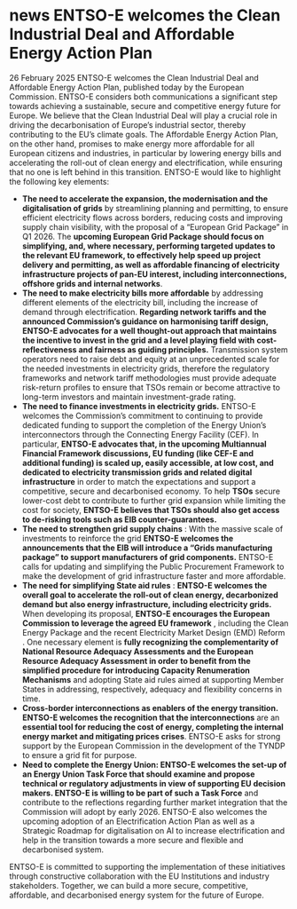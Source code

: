 #  news ENTSO-E welcomes the Clean Industrial Deal and Affordable Energy Action Plan
26 February 2025
ENTSO-E welcomes the Clean Industrial Deal and Affordable Energy Action Plan, published today by the European Commission. ENTSO-E considers both communications a significant step towards achieving a sustainable, secure and competitive energy future for Europe.
We believe that the Clean Industrial Deal will play a crucial role in driving the decarbonisation of Europe’s industrial sector, thereby contributing to the EU’s climate goals. The Affordable Energy Action Plan, on the other hand, promises to make energy more affordable for all European citizens and industries, in particular by lowering energy bills and accelerating the roll-out of clean energy and electrification, while ensuring that no one is left behind in this transition.
ENTSO-E would like to highlight the following key elements:
  * **The need to accelerate the expansion, the modernisation and the digitalisation of grids** by streamlining planning and permitting, to ensure efficient electricity flows across borders, reducing costs and improving supply chain visibility, with the proposal of a “European Grid Package” in Q1 2026. The **upcoming European Grid Package should focus on simplifying, and, where necessary, performing targeted updates to the relevant EU framework, to effectively help speed up project delivery and permitting, as well as affordable financing of electricity infrastructure projects of pan-EU interest, including interconnections, offshore grids and internal networks**. 
  * **The need to make electricity bills more affordable** by addressing different elements of the electricity bill, including the increase of demand through electrification. **Regarding network tariffs and the announced Commission’s guidance on harmonising tariff design, ENTSO-E advocates for a well thought-out approach that maintains the incentive to invest in the grid and a level playing field with** **cost-reflectiveness and fairness as guiding principles.** Transmission system operators need to raise debt and equity at an unprecedented scale for the needed investments in electricity grids, therefore the regulatory frameworks and network tariff methodologies must provide adequate risk-return profiles to ensure that TSOs remain or become attractive to long-term investors and maintain investment-grade rating.
  * **The need to finance investments in electricity grids.** ENTSO-E welcomes the Commission’s commitment to continuing to provide dedicated funding to support the completion of the Energy Union’s interconnectors through the Connecting Energy Facility (CEF). In particular, **ENTSO-E advocates that, in the upcoming Multiannual Financial Framework discussions, EU funding (like CEF-E and additional funding) is scaled up, easily accessible, at low cost, and dedicated to electricity transmission grids and related digital infrastructure** in order to match the expectations and support a competitive, secure and decarbonised economy. To help **TSOs** secure lower-cost debt to contribute to further grid expansion while limiting the cost for society, **ENTSO-E believes that TSOs should also get access to de-risking tools such as EIB counter-guarantees.**
  * **The need to strengthen grid supply chains** : With the massive scale of investments to reinforce the grid **ENTSO-E welcomes the announcements that the EIB will introduce a “Grids manufacturing package” to support manufacturers of grid components.** ENTSO-E calls for updating and simplifying the Public Procurement Framework to make the development of grid infrastructure faster and more affordable.
  * **The need for simplifying State aid rules** : **ENTSO-E welcomes the overall goal to accelerate the roll-out of clean energy, decarbonized demand but also energy infrastructure, including electricity grids.** When developing its proposal, **ENTSO-E encourages the European Commission to leverage the agreed EU framework** , including the Clean Energy Package and the recent Electricity Market Design (EMD) Reform . One necessary element is **fully recognizing the complementarity of National Resource Adequacy Assessments and the European Resource Adequacy Assessment in order to benefit from the simplified procedure for introducing Capacity Renumeration Mechanisms** and adopting State aid rules aimed at supporting Member States in addressing, respectively, adequacy and flexibility concerns in time.
  * **Cross-border interconnections as enablers of the energy transition. ENTSO-E welcomes the recognition that the interconnections** are an **essential tool for reducing the cost of energy, completing the internal energy market and mitigating prices crises**. ENTSO-E asks for strong support by the European Commission in the development of the TYNDP to ensure a grid fit for purpose.
  * **Need to complete the Energy Union: ENTSO-E welcomes the set-up of an Energy Union Task Force that should examine and propose technical or regulatory adjustments in view of supporting EU decision makers. ENTSO-E is willing to be part of such a Task Force** and contribute to the reflections regarding further market integration that the Commission will adopt by early 2026. ENTSO-E also welcomes the upcoming adoption of an Electrification Action Plan as well as a Strategic Roadmap for digitalisation on AI to increase electrification and help in the transition towards a more secure and flexible and decarbonised system.


ENTSO-E is committed to supporting the implementation of these initiatives through constructive collaboration with the EU Institutions and industry stakeholders.
Together, we can build a more secure, competitive, affordable, and decarbonised energy system for the future of Europe.